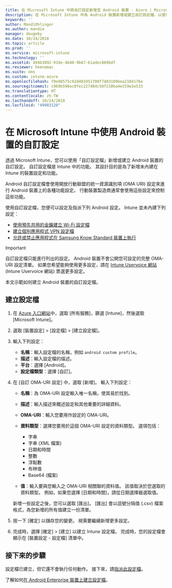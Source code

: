 ```yaml
---
title: 在 Microsoft Intune 中將自訂設定新增至 Android 裝置 - Azure | Microsoft Docs
description: 在 Microsoft Intune 中為 Android 裝置新增或建立自訂設定檔，以使用預先共用金鑰、建立 WiFi 設定檔、建立個別應用程式 VPN 設定檔，或允許、禁止 Samsung Knox Standard 裝置應用程式
keywords: ''
author: MandiOhlinger
ms.author: mandia
manager: dougeby
ms.date: 10/24/2018
ms.topic: article
ms.prod: ''
ms.service: microsoft-intune
ms.technology: ''
ms.assetid: 494b3892-916e-4b40-9b67-61adec889bdf
ms.reviewer: heenamac
ms.suite: ems
ms.custom: intune-azure
ms.openlocfilehash: f9e98575c92d403d51708f7403109bea2184176e
ms.sourcegitcommit: c969b596ec0fec227484c50f210ba4e159e2e533
ms.translationtype: HT
ms.contentlocale: zh-TW
ms.lasthandoff: 10/24/2018
ms.locfileid: "49983120"
---
```

# <a name="use-custom-settings-for-android-devices-in-microsoft-intune"></a>在 Microsoft Intune 中使用 Android 裝置的自訂設定

透過 Microsoft Intune，您可以使用「自訂設定檔」新增或建立 Android 裝置的自訂設定。 自訂設定檔是 Intune 中的功能。 其設計目的是為了新增未內建在 Intune 的裝置設定和功能。

Android 自訂設定檔會使用開放行動聯盟的統一資源識別項 (OMA URI) 設定來進行 Android 裝置上的各種功能設定。 行動裝置製造商通常會使用這些設定來控制這些功能。

使用自訂設定檔，您便可以設定及指派下列 Android 設定。 Intune 並未內建下列設定：

- [使用預先共用的金鑰建立 Wi-Fi 設定檔](/intune/wi-fi-profile-shared-key)
- [建立個別應用程式 VPN 設定檔](/intune/android-pulse-secure-per-app-vpn)
- [允許或禁止應用程式在 Samsung Know Standard 裝置上執行](/intune/samsung-knox-apps-allow-block)

>[!IMPORTANT]
> 自訂設定檔只能進行列出的設定。 Android 裝置不會公開您可設定的完整 OMA-URI 設定清單。 如果您希望能夠使用更多設定，請在 [Intune Uservoice 網站](https://microsoftintune.uservoice.com/forums/291681-ideas) (Intune Uservoice 網站) 票選更多設定。

本文示範如何建立 Android 裝置的自訂設定檔。

## <a name="create-the-profile"></a>建立設定檔

1. 在 [Azure 入口網站](https://portal.azure.com)中，選取 [所有服務]，篩選 [Intune]，然後選取 [Microsoft Intune]。
2. 選取 [裝置設定] > [設定檔] > [建立設定檔]。
3. 輸入下列設定：

    - **名稱**：輸入設定檔的名稱，例如 `android custom profile`。
    - **描述**：輸入設定檔的描述。
    - **平台**：選擇 [Android]。
    - **設定檔類型**：選擇 [自訂]。

4. 在 [自訂 OMA-URI 設定] 中，選取 [新增]。 輸入下列設定：

    - **名稱**：為 OMA-URI 設定輸入唯一名稱，使其易於找到。
    - **描述**：輸入描述來概述設定和其他重要的詳細資料。
    - **OMA-URI**：輸入您要用作設定的 OMA-URI。
    - **資料類型**：選擇您要用於這個 OMA-URI 設定的資料類型。 選項包括：

      - 字串
      - 字串 (XML 檔案)
      - 日期和時間
      - 整數
      - 浮點數
      - 布林值
      - Base64 (檔案)

    - **值**：輸入要與您輸入之 OMA-URI 相關聯的資料值。 該值取決於您選取的資料類型。 例如，如果您選擇 [日期和時間]，請從日期選擇器選取值。

    新增一些設定之後，您可以選取 [匯出]。 [匯出] 會以逗號分隔值 (.csv) 檔案格式，為您新增的所有值建立一份清單。

5. 按一下 [確定] 以儲存您的變更。 視需要繼續新增更多設定。 
6. 完成時，選擇 [確定] > [建立] 以建立 Intune 設定檔。 完成時，您的設定檔會顯示在 [裝置設定 - 設定檔] 清單中。

## <a name="next-steps"></a>接下來的步驟

設定檔已建立，但它還不會執行任何動作。 接下來，請[指派此設定檔](device-profile-assign.md)。

了解如何[在 Android Enterprise 裝置上建立設定檔](custom-settings-android-for-work.md)。
